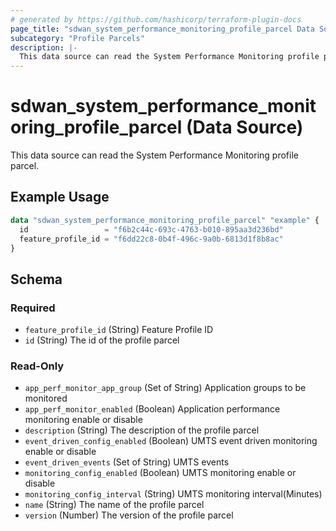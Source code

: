 ```yaml
---
# generated by https://github.com/hashicorp/terraform-plugin-docs
page_title: "sdwan_system_performance_monitoring_profile_parcel Data Source - terraform-provider-sdwan"
subcategory: "Profile Parcels"
description: |-
  This data source can read the System Performance Monitoring profile parcel.
---
```


# sdwan_system_performance_monitoring_profile_parcel (Data Source)

This data source can read the System Performance Monitoring profile parcel.

## Example Usage

```terraform
data "sdwan_system_performance_monitoring_profile_parcel" "example" {
  id                 = "f6b2c44c-693c-4763-b010-895aa3d236bd"
  feature_profile_id = "f6dd22c8-0b4f-496c-9a0b-6813d1f8b8ac"
}
```

<!-- schema generated by tfplugindocs -->
## Schema

### Required

- `feature_profile_id` (String) Feature Profile ID
- `id` (String) The id of the profile parcel

### Read-Only

- `app_perf_monitor_app_group` (Set of String) Application groups to be monitored
- `app_perf_monitor_enabled` (Boolean) Application performance monitoring enable or disable
- `description` (String) The description of the profile parcel
- `event_driven_config_enabled` (Boolean) UMTS event driven monitoring enable or disable
- `event_driven_events` (Set of String) UMTS events
- `monitoring_config_enabled` (Boolean) UMTS monitoring enable or disable
- `monitoring_config_interval` (String) UMTS monitoring interval(Minutes)
- `name` (String) The name of the profile parcel
- `version` (Number) The version of the profile parcel
